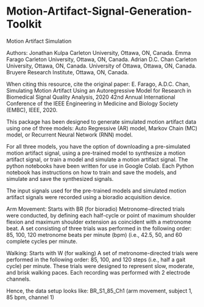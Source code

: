 # Motion-Artifact-Signal-Generation-Toolkit

Motion Artifact Simulation

Authors: 
Jonathan Kulpa
Carleton University, Ottawa, ON, Canada.
Emma Farago
Carleton University, Ottawa, ON, Canada.
Adrian D.C. Chan
Carleton University, Ottawa, ON, Canada. 
University of Ottawa, Ottawa, ON, Canada.
Bruyere Research Institute, Ottawa, ON, Canada.

When citing this resource, cite the original paper:
E. Farago, A.D.C. Chan, Simulating Motion Artifact Using an Autoregressive Model for Research in Biomedical Signal Quality Analysis, 2020 42nd Annual International Conference of the IEEE Engineering in Medicine and Biology Society (EMBC), IEEE, 2020.

This package has been designed to generate simulated motion artifact data using one of three models: Auto Regressive (AR) model, Markov Chain (MC) model, or Recurrent Neural Network (RNN) model.

For all three models, you have the option of downloading a pre-simulated motion artifact signal, using a pre-trained model to synthesize a motion artifact signal, or train a model and simulate a motion artifact signal. The python notebooks have been written for use in Google Colab. Each Python notebook has instructions on how to train and save the models, and simulate and save the synthesized signals.

The input signals used for the pre-trained models and simulated motion artifact signals were recorded using a bioradio acquisition device. 

Arm Movement:
Starts with BR (for bioradio)
Metronome-directed trials were conducted, by defining each half-cycle or point of maximum
shoulder flexion and maximum shoulder extension as coincident with a metronome beat. A set
consisting of three trials was performed in the following order: 85, 100, 120 metronome beats
per minute (bpm) (i.e., 42.5, 50, and 60 complete cycles per minute.

Walking:
Starts with W (for walking)
A set of metronome-directed trials were performed in the following order: 85, 100, and 120
steps (i.e., half a gait cycle) per minute. These trials were designed to represent slow,
moderate, and brisk walking paces.
Each recording was performed with 2 electrode channels.

Hence, the data setup looks like:
BR_S1_85_Ch1 (arm movement, subject 1, 85 bpm, channel 1)
